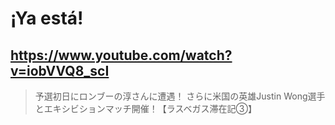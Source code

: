 # ¡Ya está!

## https://www.youtube.com/watch?v=iobVVQ8_scI

> 予選初日にロンブーの淳さんに遭遇！ さらに米国の英雄Justin Wong選手とエキシビションマッチ開催！【ラスベガス滞在記③】
